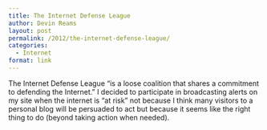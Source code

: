 ```yaml
---
title: The Internet Defense League
author: Devin Reams
layout: post
permalink: /2012/the-internet-defense-league/
categories:
  - Internet
format: link
---
```

The Internet Defense League &#8220;is a loose coalition that shares a commitment to defending the Internet.&#8221; I decided to participate in broadcasting alerts on my site when the internet is &#8220;at risk&#8221; not because I think many visitors to a personal blog will be persuaded to act but because it seems like the right thing to do (beyond taking action when needed).